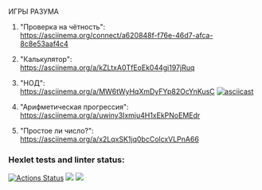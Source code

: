 ИГРЫ РАЗУМА  
1. "Проверка на чётность":  
   https://asciinema.org/connect/a620848f-f76e-46d7-afca-8c8e53aaf4c4


3. "Калькулятор":  
   https://asciinema.org/a/kZLtxA0TfEoEk044gi197jRuq


4. "НОД":  
   https://asciinema.org/a/MW6tWyHqXmDyFYp82OcYnKusC
   [![asciicast](https://asciinema.org/a/584828.svg)](https://asciinema.org/a/584828)

5. "Арифметическая прогрессия":  
   https://asciinema.org/a/uwiny3Ixmju4H1xEkPNoEMEdr

6. "Простое ли число?":  
   https://asciinema.org/a/x2LqxSK1jq0bcColcxVLPnA66





### Hexlet tests and linter status:
[![Actions Status](https://github.com/smolyAS/java-project-61/workflows/hexlet-check/badge.svg)](https://github.com/smolyAS/java-project-61/actions)
<a href="https://codeclimate.com/github/codeclimate/codeclimate/maintainability"><img src="https://api.codeclimate.com/v1/badges/a99a88d28ad37a79dbf6/maintainability" /></a>
<a href="https://codeclimate.com/github/codeclimate/codeclimate/test_coverage"><img src="https://api.codeclimate.com/v1/badges/a99a88d28ad37a79dbf6/test_coverage" /></a>


